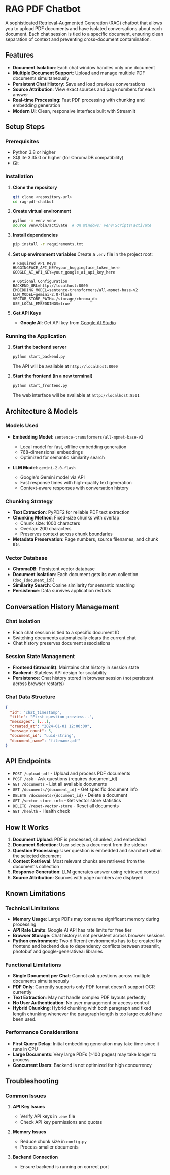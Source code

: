 # RAG PDF Chatbot

A sophisticated Retrieval-Augmented Generation (RAG) chatbot that allows you to upload PDF documents and have isolated conversations about each document. Each chat session is tied to a specific document, ensuring clean separation of context and preventing cross-document contamination.

##  Features

- **Document Isolation**: Each chat window handles only one document
- **Multiple Document Support**: Upload and manage multiple PDF documents simultaneously
- **Persistent Chat History**: Save and load previous conversations
- **Source Attribution**: View exact sources and page numbers for each answer
- **Real-time Processing**: Fast PDF processing with chunking and embedding generation
- **Modern UI**: Clean, responsive interface built with Streamlit

##  Setup Steps

### Prerequisites

- Python 3.8 or higher
- SQLite 3.35.0 or higher (for ChromaDB compatibility)
- Git

### Installation

1. **Clone the repository**
   ```bash
   git clone <repository-url>
   cd rag-pdf-chatbot
   ```

2. **Create virtual environment**
   ```bash
   python -m venv venv
   source venv/bin/activate  # On Windows: venv\Scripts\activate
   ```

3. **Install dependencies**
   ```bash
   pip install -r requirements.txt
   ```

4. **Set up environment variables**
   Create a `.env` file in the project root:
   ```env
   # Required API Keys
   HUGGINGFACE_API_KEY=your_huggingface_token_here
   GOOGLE_AI_API_KEY=your_google_ai_api_key_here
   
   # Optional Configuration
   BACKEND_URL=http://localhost:8000
   EMBEDDING_MODEL=sentence-transformers/all-mpnet-base-v2
   LLM_MODEL=gemini-2.0-flash
   VECTOR_STORE_PATH=./storage/chroma_db
   USE_LOCAL_EMBEDDINGS=true
   ```

5. **Get API Keys**
   - **Google AI**: Get API key from [Google AI Studio](https://makersuite.google.com/app/apikey)

### Running the Application

1. **Start the backend server**
   ```bash
   python start_backend.py
   ```
   The API will be available at `http://localhost:8000`

2. **Start the frontend (in a new terminal)**
   ```bash
   python start_frontend.py
   ```
   The web interface will be available at `http://localhost:8501`

##  Architecture & Models

### Models Used

- **Embedding Model**: `sentence-transformers/all-mpnet-base-v2`
  - Local model for fast, offline embedding generation
  - 768-dimensional embeddings
  - Optimized for semantic similarity search

- **LLM Model**: `gemini-2.0-flash`
  - Google's Gemini model via API
  - Fast response times with high-quality text generation
  - Context-aware responses with conversation history

### Chunking Strategy

- **Text Extraction**: PyPDF2 for reliable PDF text extraction
- **Chunking Method**: Fixed-size chunks with overlap
  - Chunk size: 1000 characters
  - Overlap: 200 characters
  - Preserves context across chunk boundaries
- **Metadata Preservation**: Page numbers, source filenames, and chunk IDs

### Vector Database

- **ChromaDB**: Persistent vector database
- **Document Isolation**: Each document gets its own collection (`doc_{document_id}`)
- **Similarity Search**: Cosine similarity for semantic matching
- **Persistence**: Data survives application restarts

##  Conversation History Management

### Chat Isolation
- Each chat session is tied to a specific document ID
- Switching documents automatically clears the current chat
- Chat history preserves document associations

### Session State Management
- **Frontend (Streamlit)**: Maintains chat history in session state
- **Backend**: Stateless API design for scalability
- **Persistence**: Chat history stored in browser session (not persistent across browser restarts)

### Chat Data Structure
```json
{
  "id": "chat_timestamp",
  "title": "First question preview...",
  "messages": [...],
  "created_at": "2024-01-01 12:00:00",
  "message_count": 5,
  "document_id": "uuid-string",
  "document_name": "filename.pdf"
}
```

## API Endpoints

- `POST /upload-pdf` - Upload and process PDF documents
- `POST /ask` - Ask questions (requires document_id)
- `GET /documents` - List all available documents
- `GET /documents/{document_id}` - Get specific document info
- `DELETE /documents/{document_id}` - Delete a document
- `GET /vector-store-info` - Get vector store statistics
- `DELETE /reset-vector-store` - Reset all documents
- `GET /health` - Health check

##  How It Works

1. **Document Upload**: PDF is processed, chunked, and embedded
2. **Document Selection**: User selects a document from the sidebar
3. **Question Processing**: User question is embedded and searched within the selected document
4. **Context Retrieval**: Most relevant chunks are retrieved from the document's collection
5. **Response Generation**: LLM generates answer using retrieved context
6. **Source Attribution**: Sources with page numbers are displayed

##  Known Limitations

### Technical Limitations
- **Memory Usage**: Large PDFs may consume significant memory during processing
- **API Rate Limits**: Google AI API has rate limits for free tier
- **Browser Storage**: Chat history is not persistent across browser sessions
- **Python environment**: Two different environments has to be created for frontend and backend due to dependency conflicts between streamlit, photobuf and google-generativeai libraries

### Functional Limitations
- **Single Document per Chat**: Cannot ask questions across multiple documents simultaneously
- **PDF Only**: Currently supports only PDF format doesn't support OCR currently
- **Text Extraction**: May not handle complex PDF layouts perfectly
- **No User Authentication**: No user management or access control
- **Hybrid Chunking**: Hybrid chunking with both paragraph and fixed length chunking whenever the paragraph length is too large could have been used.

### Performance Considerations
- **First Query Delay**: Initial embedding generation may take time since it runs in CPU
- **Large Documents**: Very large PDFs (>100 pages) may take longer to process
- **Concurrent Users**: Backend is not optimized for high concurrency

##  Troubleshooting

### Common Issues
1. **API Key Issues**
   - Verify API keys in `.env` file
   - Check API key permissions and quotas

2. **Memory Issues**
   - Reduce chunk size in `config.py`
   - Process smaller documents

3. **Backend Connection**
   - Ensure backend is running on correct port

